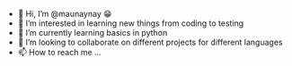 - 👋 Hi, I’m @maunaynay 😁
- 👀 I’m interested in learning new things from coding to testing
- 🌱 I’m currently learning basics in python
- 💞️ I’m looking to collaborate on different projects for different languages
- 📫 How to reach me ...

<!---
maunaynay/maunaynay is a ✨ special ✨ repository because its `README.md` (this file) appears on your GitHub profile.
You can click the Preview link to take a look at your changes.
--->
